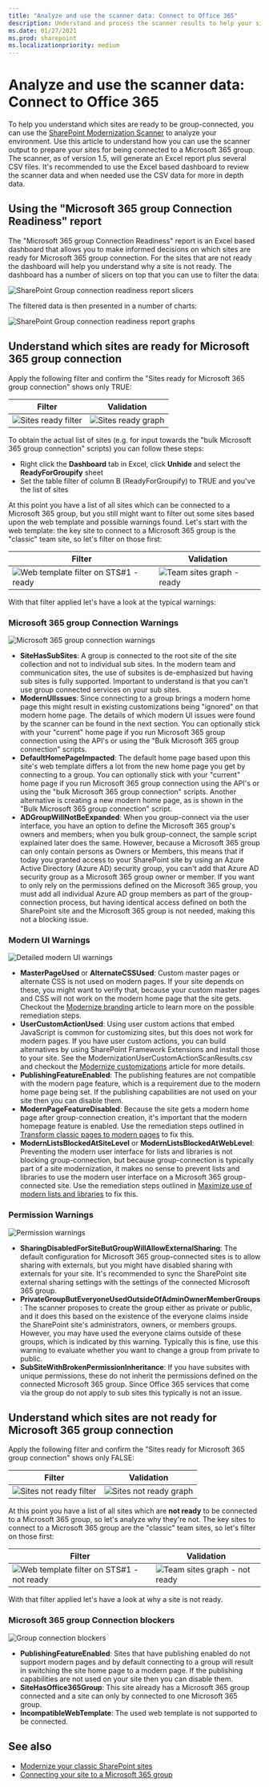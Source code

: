 ```yaml
---
title: "Analyze and use the scanner data: Connect to Office 365"
description: Understand and process the scanner results to help your sites be in optimal shape for connecting a Microsoft 365 group to them.
ms.date: 01/27/2021
ms.prod: sharepoint
ms.localizationpriority: medium
---
```


# Analyze and use the scanner data: Connect to Office 365

To help you understand which sites are ready to be group-connected, you can use the [SharePoint Modernization Scanner](https://aka.ms/sppnp-modernizationscanner) to analyze your environment. Use this article to understand how you can use the scanner output to prepare your sites for being connected to a Microsoft 365 group. The scanner, as of version 1.5, will generate an Excel report plus several CSV files. It's recommended to use the Excel based dashboard to review the scanner data and when needed use the CSV data for more in depth data.

## Using the "Microsoft 365 group Connection Readiness" report

The "Microsoft 365 group Connection Readiness" report is an Excel based dashboard that allows you to make informed decisions on which sites are ready for Microsoft 365 group connection. For the sites that are not ready the dashboard will help you understand why a site is not ready. The dashboard has a number of slicers on top that you can use to filter the data:

![SharePoint Group connection readiness report slicers](media/modernize/groupifyscanner_slicers.png)

The filtered data is then presented in a number of charts:

![SharePoint Group connection readiness report graphs](media/modernize/groupifyscanner_graphs.png)

## Understand which sites are ready for Microsoft 365 group connection

Apply the following filter and confirm the "Sites ready for Microsoft 365 group connection" shows only TRUE:

Filter | Validation
---------|----------
![Sites ready filter](media/modernize/groupifyscanner_ready_1.png) | ![Sites ready graph](media/modernize/groupifyscanner_ready_2.png)

To obtain the actual list of sites (e.g. for input towards the "bulk Microsoft 365 group connection" scripts) you can follow these steps:

- Right click the **Dashboard** tab in Excel, click **Unhide** and select the **ReadyForGroupify** sheet
- Set the table filter of column B (ReadyForGroupify) to TRUE and you've the list of sites

At this point you have a list of all sites which can be connected to a Microsoft 365 group, but you still might want to filter out some sites based upon the web template and possible warnings found. Let's start with the web template: the key site to connect to a Microsoft 365 group is the "classic" team site, so let's filter on those first:

Filter | Validation
---------|----------
![Web template filter on STS#1 - ready](media/modernize/groupifyscanner_ready_3.png) | ![Team sites graph - ready](media/modernize/groupifyscanner_ready_4.png)

With that filter applied let's have a look at the typical warnings:

### Microsoft 365 group Connection Warnings

![Microsoft 365 group connection warnings](media/modernize/groupifyscanner_ready_5.png)

- **SiteHasSubSites**: A group is connected to the root site of the site collection and not to individual sub sites. In the modern team and communication sites, the use of subsites is de-emphasized but having sub sites is fully supported. Important to understand is that you can't use group connected services on your sub sites.
- **ModernUIIssues**: Since connecting to a group brings a modern home page this might result in existing customizations being "ignored" on that modern home page. The details of which modern UI issues were found by the scanner can be found in the next section. You can optionally stick with your "current" home page if you run Microsoft 365 group connection using the API's or using the "Bulk Microsoft 365 group connection" scripts.
- **DefaultHomePageImpacted**: The default home page based upon this site's web template differs a lot from the new home page you get by connecting to a group. You can optionally stick with your "current" home page if you run Microsoft 365 group connection using the API's or using the "bulk Microsoft 365 group connection" scripts. Another alternative is creating a new modern home page, as is shown in the "Bulk Microsoft 365 group connection" script.
- **ADGroupWillNotBeExpanded**: When you group-connect via the user interface, you have an option to define the Microsoft 365 group's owners and members; when you bulk group-connect, the sample script explained later does the same. However, because a Microsoft 365 group can only contain persons as Owners or Members, this means that if today you granted access to your SharePoint site by using an Azure Active Directory (Azure AD) security group, you can't add that Azure AD security group as a Microsoft 365 group owner or member. If you want to only rely on the permissions defined on the Microsoft 365 group, you must add all individual Azure AD group members as part of the group-connection process, but having identical access defined on both the SharePoint site and the Microsoft 365 group is not needed, making this not a blocking issue.

### Modern UI Warnings

![Detailed modern UI warnings](media/modernize/groupifyscanner_ready_6.png)

- **MasterPageUsed** or **AlternateCSSUsed**: Custom master pages or alternate CSS is not used on modern pages. If your site depends on these, you might want to verify that, because your custom master pages and CSS will not work on the modern home page that the site gets. Checkout the [Modernize branding](modernize-branding.md) article to learn more on the possible remediation steps.
- **UserCustomActionUsed**: Using user custom actions that embed JavaScript is common for customizing sites, but this does not work for modern pages. If you have user custom actions, you can build alternatives by using SharePoint Framework Extensions and install those to your site. See the ModernizationUserCustomActionScanResults.csv and checkout the [Modernize customizations](modernize-customizations.md) article for more details.
- **PublishingFeatureEnabled**: The publishing features are not compatible with the modern page feature, which is a requirement due to the modern home page being set. If the publishing capabilities are not used on your site then you can disable them.
- **ModernPageFeatureDisabled**: Because the site gets a modern home page after group-connection creation, it's important that the modern homepage feature is enabled. Use the remediation steps outlined in [Transform classic pages to modern pages](modernize-userinterface-site-pages.md) to fix this.
- **ModernListsBlockedAtSiteLevel** or **ModernListsBlockedAtWebLevel**: Preventing the modern user interface for lists and libraries is not blocking group-connection, but because group-connection is typically part of a site modernization, it makes no sense to prevent lists and libraries to use the modern user interface on a Microsoft 365 group-connected site. Use the remediation steps outlined in [Maximize use of modern lists and libraries](modernize-userinterface-lists-and-libraries.md) to fix this.

### Permission Warnings

![Permission warnings](media/modernize/groupifyscanner_ready_7.png)

- **SharingDisabledForSiteButGroupWillAllowExternalSharing**: The default configuration for Microsoft 365 group-connected sites is to allow sharing with externals, but you might have disabled sharing with externals for your site. It's recommended to sync the SharePoint site external sharing settings with the settings of the connected Microsoft 365 group.
- **PrivateGroupButEveryoneUsedOutsideOfAdminOwnerMemberGroups**: The scanner proposes to create the group either as private or public, and it does this based on the existence of the everyone claims inside the SharePoint site's administrators, owners, or members groups. However, you may have used the everyone claims outside of these groups, which is indicated by this warning. Typically this is fine, use this warning to evaluate whether you want to change a group from private to public.
- **SubSiteWithBrokenPermissionInheritance**: If you have subsites with unique permissions, these do not inherit the permissions defined on the connected Microsoft 365 group. Since Office 365 services that come via the group do not apply to sub sites this typically is not an issue.

## Understand which sites are not ready for Microsoft 365 group connection

Apply the following filter and confirm the "Sites ready for Microsoft 365 group connection" shows only FALSE:

Filter | Validation
---------|----------
![Sites not ready filter](media/modernize/groupifyscanner_notready_1.png) | ![Sites not ready graph](media/modernize/groupifyscanner_notready_2.png)

At this point you have a list of all sites which are **not ready** to be connected to a Microsoft 365 group, so let's analyze why they're not. The key sites to connect to a Microsoft 365 group are the "classic" team sites, so let's filter on those first:

Filter | Validation
---------|----------
![Web template filter on STS#1 - not ready](media/modernize/groupifyscanner_notready_3.png) | ![Team sites graph - not ready](media/modernize/groupifyscanner_notready_4.png)

With that filter applied let's have a look at why a site is not ready.

### Microsoft 365 group Connection blockers

![Group connection blockers](media/modernize/groupifyscanner_notready_5.png)

- **PublishingFeatureEnabled**: Sites that have publishing enabled do not support modern pages and by default connecting to a group will result in switching the site home page to a modern page. If the publishing capabilities are not used on your site then you can disable them.
- **SiteHasOffice365Group**: This site already has a Microsoft 365 group connected and a site can only by connected to one Microsoft 365 group.
- **IncompatibleWebTemplate**: The used web template is not supported to be connected.

## See also

- [Modernize your classic SharePoint sites](modernize-classic-sites.md)
- [Connecting your site to a Microsoft 365 group](modernize-connect-to-office365-group.md)
